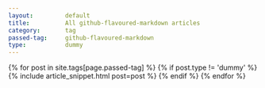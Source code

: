 ```yaml
---
layout:			default
title:			All github-flavoured-markdown articles
category:		tag
passed-tag:		github-flavoured-markdown
type:           dummy
---
```



<div class="ui basic segment">
{% for post in site.tags[page.passed-tag] %}
{% if post.type != 'dummy' %}
    {% include article_snippet.html post=post %}
{% endif %}
{% endfor %}
</div>
